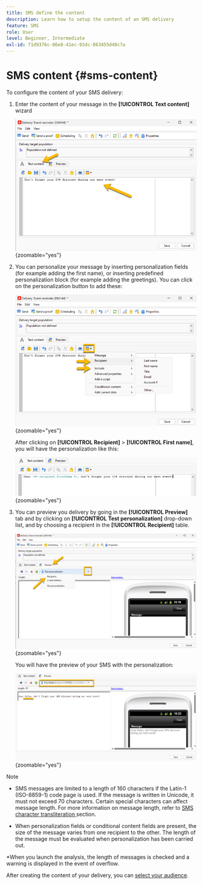 ```yaml
---
title: SMS define the content
description: Learn how to setup the content of an SMS delivery
feature: SMS
role: User
level: Beginner, Intermediate
exl-id: 71d9376c-86e8-41ec-92dc-863455d40c7a
---
```

# SMS content {#sms-content}

To configure the content of your SMS delivery:

1. Enter the content of your message in the **[!UICONTROL Text content]** wizard
    
    ![](assets/sms_content.png){zoomable="yes"}

1. You can personalize your message by inserting personalization fields (for example adding the first name), or inserting predefined personalization block (for example adding the greetings). You can click on the personalization button to add these:

    ![](assets/sms_perso.png){zoomable="yes"}

    After clicking on **[!UICONTROL Recipient]** > **[!UICONTROL First name]**, you will have the personalization like this:

    ![](assets/sms_perso_recipient.png){zoomable="yes"}

1. You can preview you delivery by going in the **[!UICONTROL Preview]** tab and by clicking on **[!UICONTROL Test personalization]** drop-down list, and by choosing a recipient in the **[!UICONTROL Recipient]** table.

    ![](assets/sms_preview.png){zoomable="yes"}

    You will have the preview of your SMS with the personalization:

    ![](assets/sms_preview_phone.png){zoomable="yes"}

>[!NOTE]
>
>* SMS messages are limited to a length of 160 characters if the Latin-1 (ISO-8859-1) code page is used. If the message is written in Unicode, it must not exceed 70 characters. Certain special characters can affect message length. For more information on message length, refer to [SMS character transliteration ](smpp-external-account.md#smpp-channel-settings) section.
>
>* When personalization fields or conditional content fields are present, the size of the message varies from one recipient to the other. The length of the message must be evaluated when personalization has been carried out.
>
>*When you launch the analysis, the length of messages is checked and a warning is displayed in the event of overflow.

After creating the content of your delivery, you can [select your audience](sms-audience.md).
